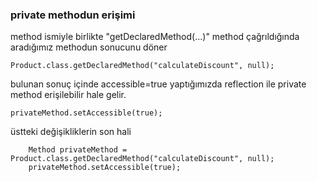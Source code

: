 ### private methodun erişimi
method ismiyle birlikte "getDeclaredMethod(...)" method çağrıldığında aradığımız methodun sonucunu döner
```
Product.class.getDeclaredMethod("calculateDiscount", null);
```
bulunan sonuç içinde accessible=true yaptığımızda reflection ile private method erişilebilir hale gelir.

```
privateMethod.setAccessible(true); 
```

üstteki değişikliklerin son hali
```
    Method privateMethod = Product.class.getDeclaredMethod("calculateDiscount", null);
    privateMethod.setAccessible(true);
```
